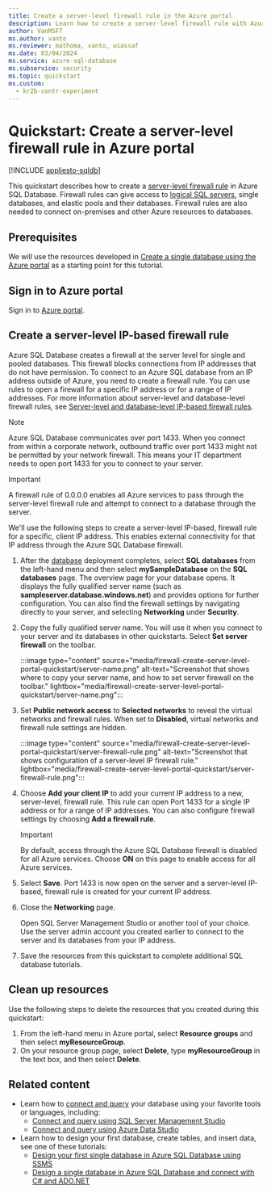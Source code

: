 ```yaml
---
title: Create a server-level firewall rule in the Azure portal
description: Learn how to create a server-level firewall rule with Azure portal for Azure SQL Database. 
author: VanMSFT
ms.author: vanto
ms.reviewer: mathoma, vanto, wiassaf
ms.date: 03/04/2024
ms.service: azure-sql-database
ms.subservice: security
ms.topic: quickstart
ms.custom:
  - kr2b-contr-experiment
---
```

# Quickstart: Create a server-level firewall rule in Azure portal
[!INCLUDE [appliesto-sqldb](../includes/appliesto-sqldb.md)]

This quickstart describes how to create a [server-level firewall rule](firewall-configure.md) in Azure SQL Database. Firewall rules can give access to [logical SQL servers](logical-servers.md), single databases, and elastic pools and their databases. Firewall rules are also needed to connect on-premises and other Azure resources to databases. 

## Prerequisites

We will use the resources developed in [Create a single database using the Azure portal](single-database-create-quickstart.md) as a starting point for this tutorial.

## Sign in to Azure portal

Sign in to [Azure portal](https://portal.azure.com/).

## Create a server-level IP-based firewall rule

 Azure SQL Database creates a firewall at the server level for single and pooled databases. This firewall blocks connections from IP addresses that do not have permission. To connect to an Azure SQL database from an IP address outside of Azure, you need to create a firewall rule. You can use rules to open a firewall for a specific IP address or for a range of IP addresses. For more information about server-level and database-level firewall rules, see [Server-level and database-level IP-based firewall rules](firewall-configure.md).

> [!NOTE]
> Azure SQL Database communicates over port 1433. When you connect from within a corporate network, outbound traffic over port 1433 might not be permitted by your network firewall. This means your IT department needs to open port 1433 for you to connect to your server.

> [!IMPORTANT]
> A firewall rule of 0.0.0.0 enables all Azure services to pass through the server-level firewall rule and attempt to connect to a database through the server.

We'll use the following steps to create a server-level IP-based, firewall rule for a specific, client IP address. This enables external connectivity for that IP address through the Azure SQL Database firewall.

1. After the [database](#prerequisites) deployment completes, select **SQL databases** from the left-hand menu and then select **mySampleDatabase** on the **SQL databases** page. The overview page for your database opens. It displays the fully qualified server name (such as **sampleserver.database.windows.net**) and provides options for further configuration. You can also find the firewall settings by navigating directly to your server, and selecting **Networking** under **Security**. 

1. Copy the fully qualified server name. You will use it when you connect to your server and its databases in other quickstarts. Select **Set server firewall** on the toolbar. 

   :::image type="content" source="media/firewall-create-server-level-portal-quickstart/server-name.png" alt-text="Screenshot that shows where to copy your server name, and how to set server firewall on the toolbar." lightbox="media/firewall-create-server-level-portal-quickstart/server-name.png":::

1. Set **Public network access** to **Selected networks** to reveal the virtual networks and firewall rules. When set to **Disabled**, virtual networks and firewall rule settings are hidden. 

   :::image type="content" source="media/firewall-create-server-level-portal-quickstart/server-firewall-rule.png" alt-text="Screenshot that shows configuration of a server-level IP firewall rule." lightbox="media/firewall-create-server-level-portal-quickstart/server-firewall-rule.png":::

1. Choose **Add your client IP** to add your current IP address to a new, server-level, firewall rule. This rule can open Port 1433 for a single IP address or for a range of IP addresses. You can also configure firewall settings by choosing **Add a firewall rule**. 

   > [!IMPORTANT]
   > By default, access through the Azure SQL Database firewall is disabled for all Azure services. Choose **ON** on this page to enable access for all Azure services.
   >

1. Select **Save**. Port 1433 is now open on the server and a server-level IP-based, firewall rule is created for your current IP address.

1. Close the **Networking** page.

   Open SQL Server Management Studio or another tool of your choice. Use the server admin account you created earlier to connect to the server and its databases from your IP address.

1. Save the resources from this quickstart to complete additional SQL database tutorials.

## Clean up resources

Use the following steps to delete the resources that you created during this quickstart:

1. From the left-hand menu in Azure portal, select **Resource groups** and then select **myResourceGroup**.
1. On your resource group page, select **Delete**, type **myResourceGroup** in the text box, and then select **Delete**.

## Related content

- Learn how to [connect and query](connect-query-content-reference-guide.md) your database using your favorite tools or languages, including:
  - [Connect and query using SQL Server Management Studio](connect-query-ssms.md)
  - [Connect and query using Azure Data Studio](/azure-data-studio/quickstart-sql-database?toc=/azure/sql-database/toc.json)
- Learn how to design your first database, create tables, and insert data, see one of these tutorials:
  - [Design your first single database in Azure SQL Database using SSMS](design-first-database-tutorial.md)
  - [Design a single database in Azure SQL Database and connect with C# and ADO.NET](design-first-database-csharp-tutorial.md)
